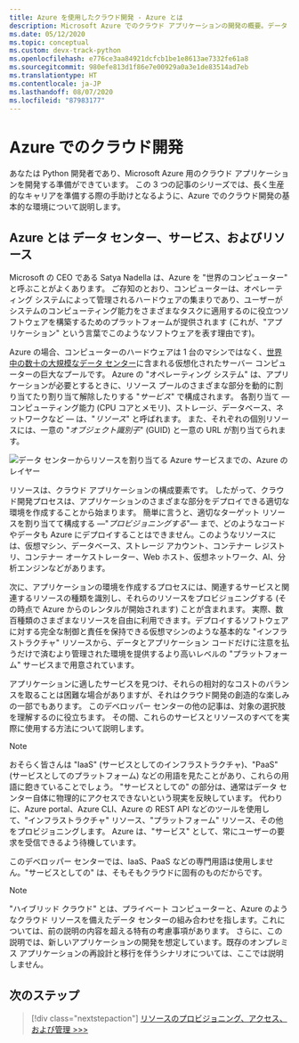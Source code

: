 ```yaml
---
title: Azure を使用したクラウド開発 - Azure とは
description: Microsoft Azure でのクラウド アプリケーションの開発の概要。データ センター、サービス、リソースの関係から始めます。
ms.date: 05/12/2020
ms.topic: conceptual
ms.custom: devx-track-python
ms.openlocfilehash: e776ce3aa84921dcfcb1be1e8613ae7332fe61a8
ms.sourcegitcommit: 980efe813d1f86e7e00929a0a3e1de83514ad7eb
ms.translationtype: HT
ms.contentlocale: ja-JP
ms.lasthandoff: 08/07/2020
ms.locfileid: "87983177"
---
```

# <a name="cloud-development-on-azure"></a>Azure でのクラウド開発

あなたは Python 開発者であり、Microsoft Azure 用のクラウド アプリケーションを開発する準備ができています。 この 3 つの記事のシリーズでは、長く生産的なキャリアを準備する際の手助けとなるように、Azure でのクラウド開発の基本的な環境について説明します。

## <a name="what-is-azure-data-centers-services-and-resources"></a>Azure とは データ センター、サービス、およびリソース

Microsoft の CEO である Satya Nadella は、Azure を "世界のコンピューター" と呼ぶことがよくあります。 ご存知のとおり、コンピューターは、オペレーティング システムによって管理されるハードウェアの集まりであり、ユーザーがシステムのコンピューティング能力をさまざまなタスクに適用するのに役立つソフトウェアを構築するためのプラットフォームが提供されます (これが、"アプリケーション" という言葉でこのようなソフトウェアを表す理由です)。

Azure の場合、コンピューターのハードウェアは 1 台のマシンではなく、[世界中の数十の大規模なデータ センター](https://azure.microsoft.com/global-infrastructure/regions/)に含まれる仮想化されたサーバー コンピューターの巨大なプールです。 Azure の "オペレーティング システム" は、アプリケーションが必要とするときに、リソース プールのさまざまな部分を動的に割り当てたり割り当て解除したりする "*サービス*" で構成されます。 各割り当て &mdash; コンピューティング能力 (CPU コアとメモリ)、ストレージ、データベース、ネットワークなど &mdash; は、"*リソース*" と呼ばれます。 また、それぞれの個別リソースには、一意の "*オブジェクト識別子*" (GUID) と一意の URL が割り当てられます。

![データ センターからリソースを割り当てる Azure サービスまでの、Azure のレイヤー](media/cloud-development/azure-layers.png)

リソースは、クラウド アプリケーションの構成要素です。 したがって、クラウド開発プロセスは、アプリケーションのさまざまな部分をデプロイできる適切な環境を作成することから始まります。 簡単に言うと、適切なターゲット リソースを割り当てて構成する &mdash;"*プロビジョニングする*"&mdash; まで、どのようなコードやデータも Azure にデプロイすることはできません。このようなリソースには、仮想マシン、データベース、ストレージ アカウント、コンテナー レジストリ、コンテナー オーケストレーター、Web ホスト、仮想ネットワーク、AI、分析エンジンなどがあります。

次に、アプリケーションの環境を作成するプロセスには、関連するサービスと関連するリソースの種類を識別し、それらのリソースをプロビジョニングする (その時点で Azure からのレンタルが開始されます) ことが含まれます。 実際、数百種類のさまざまなリソースを自由に利用できます。デプロイするソフトウェアに対する完全な制御と責任を保持できる仮想マシンのような基本的な "インフラストラクチャ" リソースから、データとアプリケーション コードだけに注意を払うだけで済むより管理された環境を提供するより高いレベルの "プラットフォーム" サービスまで用意されています。

アプリケーションに適したサービスを見つけ、それらの相対的なコストのバランスを取ることは困難な場合がありますが、それはクラウド開発の創造的な楽しみの一部でもあります。 このデベロッパー センターの他の記事は、対象の選択肢を理解するのに役立ちます。 その間、これらのサービスとリソースのすべてを実際に使用する方法について説明します。

> [!NOTE]
> おそらく皆さんは "IaaS" (サービスとしてのインフラストラクチャ)、"PaaS" (サービスとしてのプラットフォーム) などの用語を見たことがあり、これらの用語に飽きていることでしょう。 "サービスとしての" の部分は、通常はデータ センター自体に物理的にアクセスできないという現実を反映しています。 代わりに、Azure portal、Azure CLI、Azure の REST API などのツールを使用して、"インフラストラクチャ" リソース、"プラットフォーム" リソース、その他をプロビジョニングします。 Azure は、"サービス" として、常にユーザーの要求を受信できるよう待機しています。
>
> このデベロッパー センターでは、IaaS、PaaS などの専門用語は使用しません。"サービスとしての" は、そもそもクラウドに固有のものだからです。

> [!NOTE]
> "ハイブリッド クラウド" とは、プライベート コンピューターと、Azure のようなクラウド リソースを備えたデータ センターの組み合わせを指します。これについては、前の説明の内容を超える特有の考慮事項があります。 さらに、この説明では、新しいアプリケーションの開発を想定しています。既存のオンプレミス アプリケーションの再設計と移行を伴うシナリオについては、ここでは説明しません。

## <a name="next-step"></a>次のステップ

> [!div class="nextstepaction"]
> [リソースのプロビジョニング、アクセス、および管理 >>>](cloud-development-provisioning.md)
